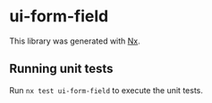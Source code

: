 # ui-form-field

This library was generated with [Nx](https://nx.dev).

## Running unit tests

Run `nx test ui-form-field` to execute the unit tests.
